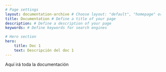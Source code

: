 ```yaml
---
# Page settings
layout: documentation-archive # Choose layout: "default", "homepage" or "documentation-archive"
title: Documentation # Define a title of your page
description: # Define a description of your page
keywords: # Define keywords for search engines

# Hero section
hero:
    title: Doc 1
    text: Descripción del doc 1 
---
```


Aquí irá toda la documentación
